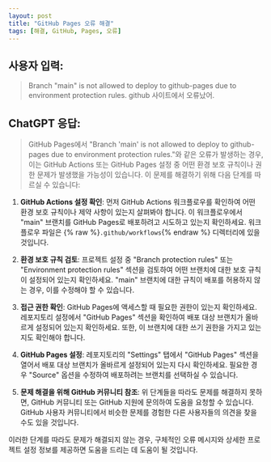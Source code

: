 ```yaml
---
layout: post
title: "GitHub Pages 오류 해결"
tags: [해결, GitHub, Pages, 오류]
---
```


## 사용자 입력:
> Branch "main" is not allowed to deploy to github-pages due to environment protection rules. github 사이트에서 오류났어.

## ChatGPT 응답:
> GitHub Pages에서 "Branch 'main' is not allowed to deploy to github-pages due to environment protection rules."와 같은 오류가 발생하는 경우, 이는 GitHub Actions 또는 GitHub Pages 설정 중 어떤 환경 보호 규칙이나 권한 문제가 발생했을 가능성이 있습니다. 이 문제를 해결하기 위해 다음 단계를 따르실 수 있습니다:

1. **GitHub Actions 설정 확인**: 먼저 GitHub Actions 워크플로우를 확인하여 어떤 환경 보호 규칙이나 제약 사항이 있는지 살펴봐야 합니다. 이 워크플로우에서 "main" 브랜치를 GitHub Pages로 배포하려고 시도하고 있는지 확인하세요. 워크플로우 파일은 {% raw %}`.github/workflows`{% endraw %} 디렉터리에 있을 것입니다.

2. **환경 보호 규칙 검토**: 프로젝트 설정 중 "Branch protection rules" 또는 "Environment protection rules" 섹션을 검토하여 어떤 브랜치에 대한 보호 규칙이 설정되어 있는지 확인하세요. "main" 브랜치에 대한 규칙이 배포를 허용하지 않는 경우, 이를 수정해야 할 수 있습니다.

3. **접근 권한 확인**: GitHub Pages에 액세스할 때 필요한 권한이 있는지 확인하세요. 레포지토리 설정에서 "GitHub Pages" 섹션을 확인하여 배포 대상 브랜치가 올바르게 설정되어 있는지 확인하세요. 또한, 이 브랜치에 대한 쓰기 권한을 가지고 있는지도 확인해야 합니다.

4. **GitHub Pages 설정**: 레포지토리의 "Settings" 탭에서 "GitHub Pages" 섹션을 열어서 배포 대상 브랜치가 올바르게 설정되어 있는지 다시 확인하세요. 필요한 경우 "Source" 옵션을 수정하여 배포하려는 브랜치를 선택하실 수 있습니다.

5. **문제 해결을 위해 GitHub 커뮤니티 참조**: 위 단계들을 따라도 문제를 해결하지 못하면, GitHub 커뮤니티 또는 GitHub 지원에 문의하여 도움을 요청할 수 있습니다. GitHub 사용자 커뮤니티에서 비슷한 문제를 경험한 다른 사용자들의 의견을 찾을 수도 있을 것입니다.

이러한 단계를 따라도 문제가 해결되지 않는 경우, 구체적인 오류 메시지와 상세한 프로젝트 설정 정보를 제공하면 도움을 드리는 데 도움이 될 것입니다.

